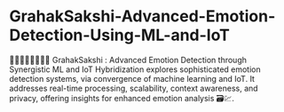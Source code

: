 # GrahakSakshi-Advanced-Emotion-Detection-Using-ML-and-IoT
👨🏻‍👩🏻‍👧🏻‍👦🏻 GrahakSakshi : Advanced Emotion Detection through Synergistic ML and IoT Hybridization explores sophisticated emotion detection systems, via convergence of machine learning and IoT. It addresses real-time processing, scalability, context awareness, and privacy, offering insights  for enhanced emotion analysis 🗃️💹. 
